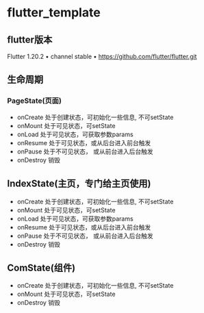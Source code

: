 # flutter_template

## flutter版本
Flutter 1.20.2 • channel stable • https://github.com/flutter/flutter.git

## 生命周期

### PageState(页面)

* onCreate 处于创建状态，可初始化一些信息, 不可setState
* onMount 处于可见状态，可setState
* onLoad 处于可见状态，可获取参数params
* onResume 处于可见状态，或从后台进入前台触发
* onPause 处于不可见状态， 或从前台进入后台触发
* onDestroy 销毁

## IndexState(主页，专门给主页使用)

* onCreate 处于创建状态，可初始化一些信息, 不可setState
* onMount 处于可见状态，可setState
* onLoad 处于可见状态，可获取参数params
* onResume 处于可见状态，或从后台进入前台触发
* onPause 处于不可见状态， 或从前台进入后台触发
* onDestroy 销毁

## ComState(组件)

* onCreate 处于创建状态，可初始化一些信息, 不可setState
* onMount 处于可见状态，可setState
* onDestroy 销毁
